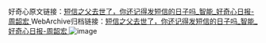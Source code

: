 好奇心原文链接：[短信之父去世了，你还记得发短信的日子吗_智能_好奇心日报-周韶宏 ](https://www.qdaily.com/articles/11529.html)
WebArchive归档链接：[短信之父去世了，你还记得发短信的日子吗_智能_好奇心日报-周韶宏 ](http://web.archive.org/web/20190623170707/https://www.qdaily.com/articles/11529.html)
![image](http://ww3.sinaimg.cn/large/007d5XDply1g3waaiq9laj30u04crkjl)